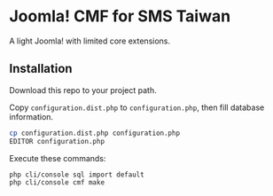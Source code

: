 # Joomla! CMF for SMS Taiwan

A light Joomla! with limited core extensions.

## Installation

Download this repo to your project path.

Copy `configuration.dist.php` to `configuration.php`, then fill database information.

``` bash
cp configuration.dist.php configuration.php
EDITOR configuration.php
```

Execute these commands:

``` bash
php cli/console sql import default
php cli/console cmf make
```

